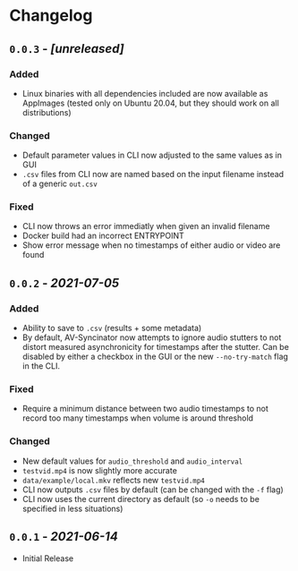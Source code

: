 Changelog
======================================================================

`0.0.3` - _[unreleased]_
----------------------------------------------------------------------

### Added
- Linux binaries with all dependencies included are now available as AppImages
  (tested only on Ubuntu 20.04, but they should work on all distributions)

### Changed

- Default parameter values in CLI now adjusted to the same values as in GUI
- `.csv` files from CLI now are named based on the input filename instead of a
  generic `out.csv`

### Fixed

- CLI now throws an error immediatly when given an invalid filename
- Docker build had an incorrect ENTRYPOINT
- Show error message when no timestamps of either audio or video are found


`0.0.2` - _2021-07-05_
----------------------------------------------------------------------

### Added

- Ability to save to `.csv` (results + some metadata)
- By default, AV-Syncinator now attempts to ignore audio stutters to not distort
  measured asynchronicity for timestamps after the stutter. Can be disabled by
  either a checkbox in the GUI or the new `--no-try-match` flag in the CLI.

### Fixed

- Require a minimum distance between two audio timestamps to not record too many
  timestamps when volume is around threshold

### Changed

- New default values for `audio_threshold` and `audio_interval`
- `testvid.mp4` is now slightly more accurate
- `data/example/local.mkv` reflects new `testvid.mp4`
- CLI now outputs `.csv` files by default (can be changed with the `-f` flag)
- CLI now uses the current directory as default (so `-o` needs to be specified
  in less situations)

`0.0.1` - _2021-06-14_
----------------------------------------------------------------------

- Initial Release